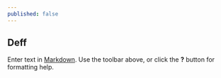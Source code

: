 ```yaml
---
published: false
---
```



## Deff

Enter text in [Markdown](http://daringfireball.net/projects/markdown/). Use the toolbar above, or click the **?** button for formatting help.
